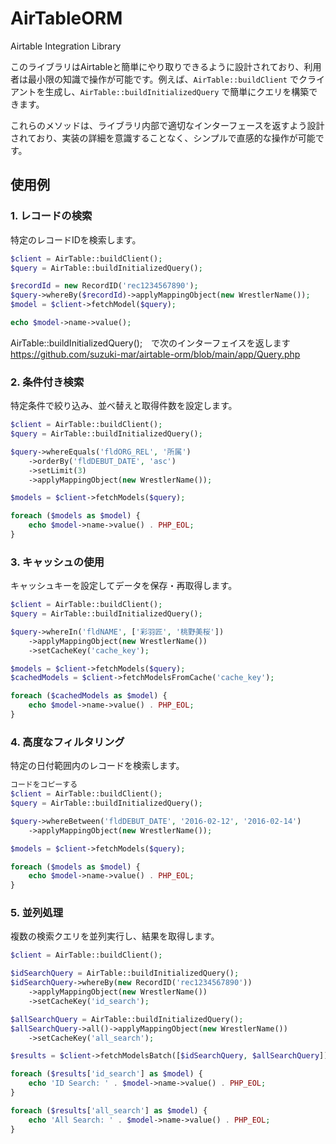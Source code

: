 # AirTableORM
 Airtable Integration Library

このライブラリはAirtableと簡単にやり取りできるように設計されており、利用者は最小限の知識で操作が可能です。例えば、`AirTable::buildClient` でクライアントを生成し、`AirTable::buildInitializedQuery` で簡単にクエリを構築できます。

これらのメソッドは、ライブラリ内部で適切なインターフェースを返すよう設計されており、実装の詳細を意識することなく、シンプルで直感的な操作が可能です。

## 使用例

### 1. レコードの検索

特定のレコードIDを検索します。

```php
$client = AirTable::buildClient();
$query = AirTable::buildInitializedQuery();

$recordId = new RecordID('rec1234567890');
$query->whereBy($recordId)->applyMappingObject(new WrestlerName());
$model = $client->fetchModel($query);

echo $model->name->value();
```

AirTable::buildInitializedQuery();　で次のインターフェイスを返します
https://github.com/suzuki-mar/airtable-orm/blob/main/app/Query.php


### 2. 条件付き検索
特定条件で絞り込み、並べ替えと取得件数を設定します。

```php
$client = AirTable::buildClient();
$query = AirTable::buildInitializedQuery();

$query->whereEquals('fldORG_REL', '所属')
    ->orderBy('fldDEBUT_DATE', 'asc')
    ->setLimit(3)
    ->applyMappingObject(new WrestlerName());

$models = $client->fetchModels($query);

foreach ($models as $model) {
    echo $model->name->value() . PHP_EOL;
}
```

### 3. キャッシュの使用
キャッシュキーを設定してデータを保存・再取得します。

```php
$client = AirTable::buildClient();
$query = AirTable::buildInitializedQuery();

$query->whereIn('fldNAME', ['彩羽匠', '桃野美桜'])
    ->applyMappingObject(new WrestlerName())
    ->setCacheKey('cache_key');

$models = $client->fetchModels($query);
$cachedModels = $client->fetchModelsFromCache('cache_key');

foreach ($cachedModels as $model) {
    echo $model->name->value() . PHP_EOL;
}
```

### 4. 高度なフィルタリング
特定の日付範囲内のレコードを検索します。

```php
コードをコピーする
$client = AirTable::buildClient();
$query = AirTable::buildInitializedQuery();

$query->whereBetween('fldDEBUT_DATE', '2016-02-12', '2016-02-14')
    ->applyMappingObject(new WrestlerName());

$models = $client->fetchModels($query);

foreach ($models as $model) {
    echo $model->name->value() . PHP_EOL;
}
```

### 5. 並列処理
複数の検索クエリを並列実行し、結果を取得します。

```php
$client = AirTable::buildClient();

$idSearchQuery = AirTable::buildInitializedQuery();
$idSearchQuery->whereBy(new RecordID('rec1234567890'))
    ->applyMappingObject(new WrestlerName())
    ->setCacheKey('id_search');

$allSearchQuery = AirTable::buildInitializedQuery();
$allSearchQuery->all()->applyMappingObject(new WrestlerName())
    ->setCacheKey('all_search');

$results = $client->fetchModelsBatch([$idSearchQuery, $allSearchQuery]);

foreach ($results['id_search'] as $model) {
    echo 'ID Search: ' . $model->name->value() . PHP_EOL;
}

foreach ($results['all_search'] as $model) {
    echo 'All Search: ' . $model->name->value() . PHP_EOL;
}
```
